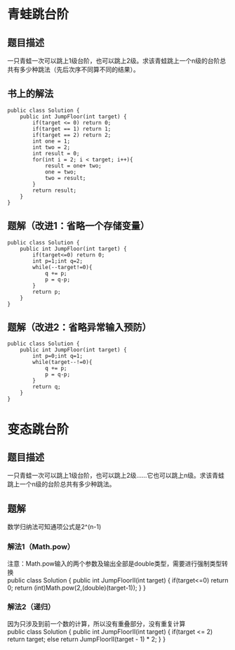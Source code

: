# 青蛙跳台阶
## 题目描述
一只青蛙一次可以跳上1级台阶，也可以跳上2级。求该青蛙跳上一个n级的台阶总共有多少种跳法（先后次序不同算不同的结果）。
## 书上的解法
    public class Solution {
        public int JumpFloor(int target) {
            if(target <= 0) return 0;
            if(target == 1) return 1;
            if(target == 2) return 2;
            int one = 1;
            int two = 2;
            int result = 0;
            for(int i = 2; i < target; i++){
                result = one+ two;
                one = two;
                two = result;
            }
            return result;
        }
    }

## 题解（改进1：省略一个存储变量）
    public class Solution {
        public int JumpFloor(int target) {
            if(target<=0) return 0;
            int p=1;int q=2;
            while(--target!=0){
                q += p;
                p = q-p;
            }
            return p;
        }
    }
## 题解（改进2：省略异常输入预防）
    public class Solution {
        public int JumpFloor(int target) {
            int p=0;int q=1;
            while(target--!=0){
                q += p;
                p = q-p;
            }
            return q;
        }
    }

# 变态跳台阶
## 题目描述
一只青蛙一次可以跳上1级台阶，也可以跳上2级……它也可以跳上n级。求该青蛙跳上一个n级的台阶总共有多少种跳法。
## 题解
数学归纳法可知通项公式是2^(n-1)
### 解法1（Math.pow）
注意：Math.pow输入的两个参数及输出全部是double类型，需要进行强制类型转换  
        public class Solution {
            public int JumpFloorII(int target) {
                if(target<=0) return 0;
                return (int)Math.pow(2,(double)(target-1));
            }
        }
### 解法2（递归）
因为只涉及到前一个数的计算，所以没有重叠部分，没有重复计算  
        public class Solution {
            public int JumpFloorII(int target) {
                if(target <= 2)
                    return target;
                else
                    return JumpFloorII(target - 1) * 2;
            }
        }
